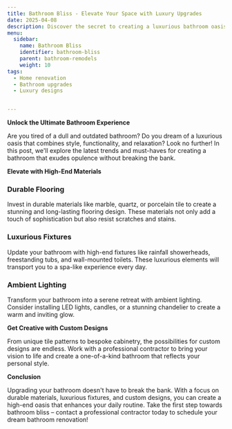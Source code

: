 ```yaml
---
title: Bathroom Bliss - Elevate Your Space with Luxury Upgrades
date: 2025-04-08
description: Discover the secret to creating a luxurious bathroom oasis that combines style and functionality. Learn how to elevate your bathroom with high-end upgrades that fit your budget.
menu:
  sidebar:
    name: Bathroom Bliss
    identifier: bathroom-bliss
    parent: bathroom-remodels
    weight: 10
tags:
  - Home renovation
  - Bathroom upgrades
  - Luxury designs


---
```


**Unlock the Ultimate Bathroom Experience**

Are you tired of a dull and outdated bathroom? Do you dream of a luxurious oasis that combines style, functionality, and relaxation? Look no further! In this post, we'll explore the latest trends and must-haves for creating a bathroom that exudes opulence without breaking the bank.

**Elevate with High-End Materials**

### Durable Flooring

Invest in durable materials like marble, quartz, or porcelain tile to create a stunning and long-lasting flooring design. These materials not only add a touch of sophistication but also resist scratches and stains.

### Luxurious Fixtures

Update your bathroom with high-end fixtures like rainfall showerheads, freestanding tubs, and wall-mounted toilets. These luxurious elements will transport you to a spa-like experience every day.

### Ambient Lighting

Transform your bathroom into a serene retreat with ambient lighting. Consider installing LED lights, candles, or a stunning chandelier to create a warm and inviting glow.

**Get Creative with Custom Designs**

From unique tile patterns to bespoke cabinetry, the possibilities for custom designs are endless. Work with a professional contractor to bring your vision to life and create a one-of-a-kind bathroom that reflects your personal style.

**Conclusion**

Upgrading your bathroom doesn't have to break the bank. With a focus on durable materials, luxurious fixtures, and custom designs, you can create a high-end oasis that enhances your daily routine. Take the first step towards bathroom bliss – contact a professional contractor today to schedule your dream bathroom renovation!